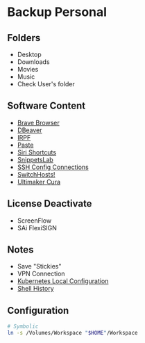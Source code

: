 # Backup Personal

<!--
GnuPG
-->

## Folders

- Desktop
- Downloads
- Movies
- Music
- Check User's folder

## Software Content

- [Brave Browser](/brave/README.md#backup-folders)
- [DBeaver](/dbeaver/README.md#backup-folders)
- [IRPF](/countries/brazil/irpf.md)
- [Paste](/paste.md)
- [Siri Shortcuts](/apple/siri/shortcuts.md)
- [SnippetsLab](/snippetslab.md)
- [SSH Config Connections](/ssh/README.md#backup-folder)
- [SwitchHosts!](/switchhosts.md)
- [Ultimaker Cura](/ultimaker-cura.md)

## License Deactivate

- ScreenFlow
- SAi FlexiSIGN

## Notes

- Save "Stickies"
- VPN Connection
- [Kubernetes Local Configuration](/kubectl/README.md#backup)
- [Shell History](/history.md#backup)

## Configuration

```sh
# Symbolic
ln -s /Volumes/Workspace "$HOME"/Workspace
```

<!--
https://www.youtube.com/watch?v=Z-0g_aJL5Fw

https://www.youtube.com/watch?v=FowJZqVggCU

https://www.youtube.com/watch?v=3IlaxZf3-s8

https://www.youtube.com/watch?v=LQFsEwcCO1E

https://www.instagram.com/tv/CNmXBTrni5z/?igshid=16ex3t6vrwbpj

https://www.youtube.com/watch?v=KaO8C0LE0Ts
-->

<!--
Rolo de Lan Baixa
Pintura Esmalte a Base de Agua - Buque de Callas
Lixa 220 e 600
Bandeja de Tinta
Mexedor de Tinta
Fita proteger
Fundo Seca Rapido

10% agua
30% agua

Ex. 900ml tinta x 90ml agua

2h cada demao
2 ou 3 suficiente

Primer / 2horas

Adesivo Plastico

Lixa 80

Strptizi
-->

<!--
https://linkedin.com/learning/choosing-a-data-platform-postgresql-mysql-mongo-and-cloud/choosing-the-right-data-platform

https://linkedin.com/learning/programming-foundations-fundamentals-3/returning-values-from-functions

https://linkedin.com/learning/developing-for-web-performance/what-is-performance-and-why-is-it-so-important
-->

<!--
https://www.thingiverse.com/thing:4680825/comments
https://www.thingiverse.com/thing:4211297
https://www.thingiverse.com/thing:4011857
https://www.thingiverse.com/thing:3554962

https://www.thingiverse.com/search?q=dewalt&type=things&sort=relevant&page=23
-->

<!--
https://www.domestika.org/en/courses/1335-introduction-to-macrame-tapestry?gclid=CjwKCAiAp4KCBhB6EiwAxRxbpBJeZUODrMTCS1Ad4xnI4lesyaGdiwot4mmQ41ha7JvhuPKeaigRmhoCi-sQAvD_BwE

https://www.domestika.org/en/courses/557-professional-woodworking-for-beginners
-->
